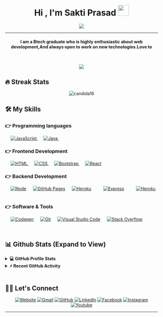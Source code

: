 
<h1 align="center">Hi , I'm Sakti Prasad <img src="https://media.giphy.com/media/hvRJCLFzcasrR4ia7z/giphy.gif" width="35"></h1>
<p align="center">
  <a href="https://github.com/DenverCoder1/readme-typing-svg"><img src="https://readme-typing-svg.herokuapp.com?lines=Engineering+Student;Full+Stack+Web+Developer;DS%20|%20Enthusiast;Always%20learning%20new%20things&center=true&width=500&height=50"></a>
</p>
<hr/>
<h4 align="center">I am a Btech graduate who is highly enthusiastic about web development,And always open to work on new technologies.Love to </> </h4>
<br>
<p align="center"> <img src="https://komarev.com/ghpvc/?username=sakti8093&label=Profile%20views&color=0e75b6&style=plastic" /> </p>

## 🔥 Streak Stats
<p align="center"><img src="https://github-readme-streak-stats.herokuapp.com/?user=sakti8093&theme=algolia" alt="candida18"  /></p>


## 🛠️ My Skills

### 👉 Programming languages

<p align="left"> 
  &emsp;
  <a href="https://developer.mozilla.org/en-US/docs/Web/JavaScript" target="_blank"> 
     <img alt="JavaScript" src="https://img.shields.io/badge/JavaScript%20-%23F7DF1E.svg?logo=javascript&logoColor=black">
   </a>
  &emsp;
  <a href="https://www.java.com" target="_blank"> 
    <img alt="Java" src="https://img.shields.io/badge/Java-%23007396.svg?logo=java&logoColor=white">
  </a>
  &emsp;
</p>

### 👉 Frontend Development
<p align="left"> 
  &emsp; 
  <a href="https://www.w3.org/html/" target="_blank"> 
   <img alt="HTML" src="https://img.shields.io/badge/HTML5%20-%23E34F26.svg?logo=html5&logoColor=white">
  </a>   
  &emsp;
  <a href="https://www.w3schools.com/css/" target="_blank">
    <img alt="CSS" src="https://img.shields.io/badge/CSS%20-%231572B6.svg?logo=css3&logoColor=white">
  </a> 
   &emsp;
  <a href="https://getbootstrap.com" target="_blank"> 
    <img alt="Bootstrap" src="https://img.shields.io/badge/Bootstrap-%23563D7C.svg?style=flat&logo=bootstrap&logoColor=white"/>
  </a>
  &emsp;
   <a href="https://react.com" target="_blank"> 
    <img alt="React" src="https://img.shields.io/badge/React-%23563D7C.svg?style=flat&logo=React&logoColor=red"/>
  </a>
	
</p>

### 👉  Backend Development
<p align="left">
  &emsp;
    <a href="https://nodejs.org/en/"><img alt="Node" src="https://img.shields.io/badge/Node-%2300f.svg?style=flat&llogo=mysql&logoColor=white"></a>
  &emsp;
    <a href="https://www.github.com"><img alt="GitHub Pages" src="https://img.shields.io/badge/GitHub%20Pages-%23327FC7.svg?style=flat&llogo=github&logoColor=white"></a>
  &emsp;
    <a href="https://www.heroku.com/"><img alt="Heroku" src="https://img.shields.io/badge/Heroku%20-%23430098.svg?logo=heroku&logoColor=white"></a>  
  &emsp;
  &emsp;
    <a href="http://expressjs.com/"><img alt="Express" src="https://img.shields.io/badge/Express%20-%231572B6.svg?logo=express&logoColor=white"></a>  
  &emsp;
  &emsp;
    <a href="https://www.mongodb.com"><img alt="Heroku" src="https://img.shields.io/badge/Mongodb%20-%23563D7C.svg?logo=mongodb&logoColor=white"></a>  
  &emsp;
  
 ### 👉 Software & Tools
 
<p>
 &emsp;
    <a href="#"><img alt="Codepen" src="https://img.shields.io/badge/Codepen-000000.svg?logo=codepen&logoColor=white"></a>
  &emsp;
    <a href="#"><img alt="Git" src="https://img.shields.io/badge/Git%20-%23F05033.svg?logo=git&logoColor=white"></a>
  &emsp;
    <a href="#"><img alt="Visual Studio Code" src="https://img.shields.io/badge/Visual%20Studio%20Code-0078d7.svg?logo=visual-studio-code&logoColor=white"></a>
  &emsp;
    <a href="#"><img alt="Stack Overflow" src="https://img.shields.io/badge/-Stack%20Overflow-FE7A16?logo=stack-overflow&logoColor=white"></a>
  &emsp;
</p>

<br/>

## 📊 Github Stats (Expand to View) 


<details> 
  <summary><b>💻 GitHub Profile Stats</b></summary>
  <br/>
  <p align="center">
    <a href="https://github.com/sakti8093/github-readme-stats"><img alt="Sakti's Github Stats" src="https://github-readme-stats.vercel.app/api?username=sakti8093&show_icons=true&count_private=true&theme=algolia" height="192px"/></a>
<br/>
</details>


<details>
  <summary><b>⚡ Recent GitHub Activity</b></summary>
  <br/>
   <a href="https://github.com/sakti8093"><img alt="sakti8093's Activity Graph" src="https://activity-graph.herokuapp.com/graph?username=sakti8093&custom_title=sakti8093's%20Contribution%20Graph&theme=react-dark" /></a>
  <br/>

</details>

<br/>

## 🙋‍♀️ Let's Connect
<p align="center">
  <a href="https://candida-noronha.web.app/"><img src="https://img.icons8.com/bubbles/50/000000/web.png" alt="Website"/></a>
	<a href="mailto:saktiprasad8093@gmail.com"><img src="https://img.icons8.com/bubbles/50/000000/gmail.png" alt="Gmail"/></a>
	<a href="https://github.com/sakti8093"><img src="https://img.icons8.com/bubbles/50/000000/github.png" alt="GitHub"/></a>
	<a href="https://linkedin.com/in/sakti-prasad-165b31197"><img src="https://img.icons8.com/bubbles/50/000000/linkedin.png" alt="LinkedIn"/></a>
	<a href="https://www.facebook.com/candida.noronha.77"><img src="https://img.icons8.com/bubbles/50/000000/facebook-new.png" alt="Facebook"/></a>
	<a href="https://instagram.com/candyyyy__18"><img src="https://img.icons8.com/bubbles/50/000000/instagram.png" alt="Instagram"/></a>
	<a href="https://www.youtube.com/channel/UC7V1Gm8V0kRLp_EHB8aDj2A"><img src="https://img.icons8.com/bubbles/50/000000/youtube.png" alt="Youtube"/></a>
	
</p>

<hr/>










